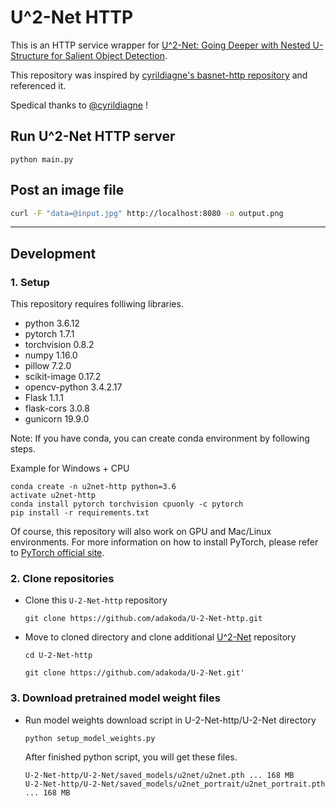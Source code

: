 # U^2-Net HTTP

This is an HTTP service wrapper for [U^2\-Net: Going Deeper with Nested U\-Structure for Salient Object Detection](https://github.com/NathanUA/U-2-Net).

This repository was inspired by [cyrildiagne's basnet-http repository](https://github.com/cyrildiagne/basnet-http) and referenced it.

Spedical thanks to [@cyrildiagne](https://github.com/cyrildiagne) !

## Run U^2-Net HTTP server
```
python main.py
```

## Post an image file
```bash
curl -F "data=@input.jpg" http://localhost:8080 -o output.png
```

---

## Development

### 1. Setup
This repository requires folliwing libraries.
- python 3.6.12
- pytorch 1.7.1
- torchvision 0.8.2
- numpy 1.16.0
- pillow 7.2.0
- scikit-image 0.17.2
- opencv-python 3.4.2.17
- Flask 1.1.1
- flask-cors 3.0.8
- gunicorn 19.9.0

Note: If you have conda, you can create conda environment by following steps.

Example for Windows + CPU
```
conda create -n u2net-http python=3.6
activate u2net-http
conda install pytorch torchvision cpuonly -c pytorch
pip install -r requirements.txt
```

Of course, this repository will also work on GPU and Mac/Linux environments. For more information on how to install PyTorch, please refer to [PyTorch official site](https://pytorch.org/get-started/locally/).

### 2. Clone repositories
- Clone this ```U-2-Net-http``` repository
   ```
   git clone https://github.com/adakoda/U-2-Net-http.git
   ```
- Move to cloned directory and clone additional [U^2-Net](https://github.com/adakoda/U-2-Net) repository
  ```
  cd U-2-Net-http
  ```
  ```
  git clone https://github.com/adakoda/U-2-Net.git'
  ```

### 3. Download pretrained model weight files
- Run model weights download script in U-2-Net-http/U-2-Net directory
  ```
  python setup_model_weights.py
  ```
  After finished python script, you will get these files.
  ```
  U-2-Net-http/U-2-Net/saved_models/u2net/u2net.pth ... 168 MB
  U-2-Net-http/U-2-Net/saved_models/u2net_portrait/u2net_portrait.pth ... 168 MB
  ```
